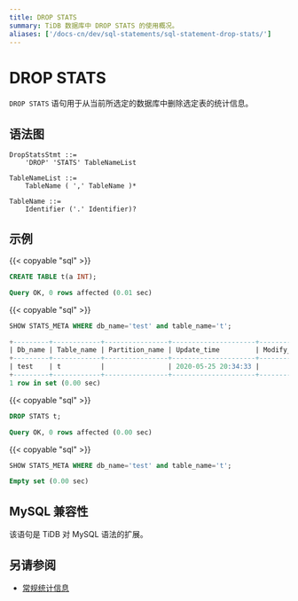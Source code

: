 ```yaml
---
title: DROP STATS
summary: TiDB 数据库中 DROP STATS 的使用概况。
aliases: ['/docs-cn/dev/sql-statements/sql-statement-drop-stats/']
---
```


# DROP STATS

`DROP STATS` 语句用于从当前所选定的数据库中删除选定表的统计信息。

## 语法图

```ebnf+diagram
DropStatsStmt ::=
    'DROP' 'STATS' TableNameList 

TableNameList ::=
    TableName ( ',' TableName )*

TableName ::=
    Identifier ('.' Identifier)?
```

## 示例

{{< copyable "sql" >}}

```sql
CREATE TABLE t(a INT);
```

```sql
Query OK, 0 rows affected (0.01 sec)
```

{{< copyable "sql" >}}

```sql
SHOW STATS_META WHERE db_name='test' and table_name='t';
```

```sql
+---------+------------+----------------+---------------------+--------------+-----------+
| Db_name | Table_name | Partition_name | Update_time         | Modify_count | Row_count |
+---------+------------+----------------+---------------------+--------------+-----------+
| test    | t          |                | 2020-05-25 20:34:33 |            0 |         0 |
+---------+------------+----------------+---------------------+--------------+-----------+
1 row in set (0.00 sec)
```

{{< copyable "sql" >}}

```sql
DROP STATS t;
```

```sql
Query OK, 0 rows affected (0.00 sec)
```

{{< copyable "sql" >}}

```sql
SHOW STATS_META WHERE db_name='test' and table_name='t';
```

```sql
Empty set (0.00 sec)
```

## MySQL 兼容性

该语句是 TiDB 对 MySQL 语法的扩展。

## 另请参阅

* [常规统计信息](/statistics.md)
